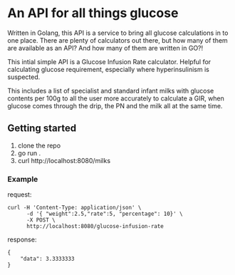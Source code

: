 # An API for all things glucose

Written in Golang, this API is a service to bring all glucose calculations in to one place. There are plenty of calculators out there, but how many of them are available as an API? And how many of them are written in GO?!

This intial simple API is a Glucose Infusion Rate calculator. Helpful for calculating glucose requirement, especially where hyperinsulinism is suspected.

This includes a list of specialist and standard infant milks with glucose contents per 100g to all the user more accurately to calculate a GIR, when glucose comes through the drip, the PN and the milk all at the same time.

## Getting started

1. clone the repo
2. go run .
3. curl http://localhost:8080/milks

### Example

request:

```curl
curl -H 'Content-Type: application/json' \
      -d '{ "weight":2.5,"rate":5, "percentage": 10}' \
      -X POST \
      http://localhost:8080/glucose-infusion-rate
```

response:

```console
{
    "data": 3.3333333
}
```
